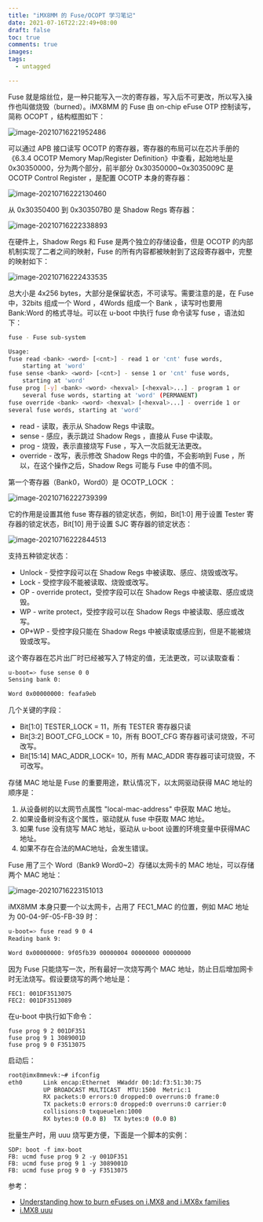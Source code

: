 ```yaml
---
title: "iMX8MM 的 Fuse/OCOPT 学习笔记"
date: 2021-07-16T22:22:49+08:00
draft: false
toc: true
comments: true
images:
tags:
  - untagged

---
```


Fuse 就是熔丝位，是一种只能写入一次的寄存器，写入后不可更改，所以写入操作也叫做烧毁（burned）。iMX8MM 的 Fuse 由 on-chip eFuse OTP 控制读写，简称 OCOPT ，结构框图如下：

![image-20210716221952486](./pics/image-20210716221952486.png)

可以通过 APB 接口读写 OCOTP 的寄存器，寄存器的布局可以在芯片手册的 《6.3.4 OCOTP Memory Map/Register Definition》中查看，起始地址是 0x30350000，分为两个部分，前半部分 0x30350000~0x3035009C 是 OCOTP Control Register ，是配置 OCOTP 本身的寄存器：

![image-20210716222130460](./pics/image-20210716222130460.png)

从 0x30350400 到 0x303507B0 是 Shadow Regs 寄存器：

![image-20210716222338893](./pics/image-20210716222338893.png)

在硬件上，Shadow Regs 和 Fuse 是两个独立的存储设备，但是 OCOTP 的内部机制实现了二者之间的映射，Fuse 的所有内容都被映射到了这段寄存器中，完整的映射如下：

![image-20210716222433535](./pics/image-20210716222433535.png)

总大小是 4x256 bytes，大部分是保留状态，不可读写。需要注意的是，在 Fuse 中，32bits 组成一个 Word ，4Words 组成一个 Bank ，读写时也要用 Bank:Word 的格式寻址。可以在 u-boot 中执行 fuse 命令读写 fuse ，语法如下：

```bash
fuse - Fuse sub-system

Usage:
fuse read <bank> <word> [<cnt>] - read 1 or 'cnt' fuse words,
    starting at 'word'
fuse sense <bank> <word> [<cnt>] - sense 1 or 'cnt' fuse words,
    starting at 'word'
fuse prog [-y] <bank> <word> <hexval> [<hexval>...] - program 1 or
    several fuse words, starting at 'word' (PERMANENT)
fuse override <bank> <word> <hexval> [<hexval>...] - override 1 or
several fuse words, starting at 'word'
```

* read - 读取，表示从 Shadow Regs 中读取。
* sense - 感应，表示跳过 Shadow Regs ，直接从 Fuse 中读取。
* prog - 烧毁，表示直接烧写 Fuse ，写入一次后就无法更改。
* override - 改写，表示修改 Shadow Regs 中的值，不会影响到 Fuse ，所以，在这个操作之后，Shadow Regs 可能与 Fuse 中的值不同。

 第一个寄存器（Bank0，Word0）是 OCOTP_LOCK ：

![image-20210716222739399](./pics/image-20210716222739399.png)

它的作用是设置其他 fuse 寄存器的锁定状态，例如，Bit[1:0] 用于设置 Tester 寄存器的锁定状态，Bit[10] 用于设置 SJC 寄存器的锁定状态：

![image-20210716222844513](./pics/image-20210716222844513.png)

支持五种锁定状态：

* Unlock - 受控字段可以在 Shadow Regs 中被读取、感应、烧毁或改写。
* Lock - 受控字段不能被读取、烧毁或改写。
* OP - override protect，受控字段可以在 Shadow Regs 中被读取、感应或烧毁。
* WP - write protect，受控字段可以在 Shadow Regs 中被读取、感应或改写。
* OP+WP - 受控字段只能在 Shadow Regs 中被读取或感应到，但是不能被烧毁或改写。

这个寄存器在芯片出厂时已经被写入了特定的值，无法更改，可以读取查看：

```bash
u-boot=> fuse sense 0 0
Sensing bank 0:

Word 0x00000000: feafa9eb
```

几个关键的字段：

* Bit[1:0] TESTER_LOCK = 11，所有 TESTER 寄存器只读
* Bit[3:2] BOOT_CFG_LOCK = 10，所有 BOOT_CFG 寄存器可读可烧毁，不可改写。
* Bit[15:14] MAC_ADDR_LOCK= 10，所有 MAC_ADDR 寄存器可读可烧毁，不可改写。

存储 MAC 地址是 Fuse 的重要用途，默认情况下，以太网驱动获得 MAC 地址的顺序是：

1. 从设备树的以太网节点属性 "local-mac-address" 中获取 MAC 地址。
2. 如果设备树没有这个属性，驱动就从 fuse 中获取 MAC 地址。
3. 如果 fuse 没有烧写 MAC 地址，驱动从 u-boot 设置的环境变量中获得MAC地址。
4. 如果不存在合法的MAC地址，会发生错误。

Fuse 用了三个 Word（Bank9 Word0~2）存储以太网卡的 MAC 地址，可以存储两个 MAC 地址：

![image-20210716223151013](./pics/image-20210716223151013.png)

iMX8MM 本身只要一个以太网卡，占用了 FEC1_MAC 的位置，例如 MAC 地址为 00-04-9F-05-FB-39 时：

```bash
u-boot=> fuse read 9 0 4
Reading bank 9:

Word 0x00000000: 9f05fb39 00000004 00000000 00000000
```

因为 Fuse 只能烧写一次，所有最好一次烧写两个 MAC 地址，防止日后增加网卡时无法烧写。假设要烧写的两个地址是：

```
FEC1: 001DF3513075
FEC2: 001DF3513089
```

在u-boot 中执行如下命令：

```
fuse prog 9 2 001DF351
fuse prog 9 1 3089001D
fuse prog 9 0 F3513075
```

启动后：

```bash
root@imx8mmevk:~# ifconfig
eth0      Link encap:Ethernet  HWaddr 00:1d:f3:51:30:75
          UP BROADCAST MULTICAST  MTU:1500  Metric:1
          RX packets:0 errors:0 dropped:0 overruns:0 frame:0
          TX packets:0 errors:0 dropped:0 overruns:0 carrier:0
          collisions:0 txqueuelen:1000
          RX bytes:0 (0.0 B)  TX bytes:0 (0.0 B)
```

批量生产时，用 uuu 烧写更方便，下面是一个脚本的实例：

```
SDP: boot -f imx-boot
FB: ucmd fuse prog 9 2 -y 001DF351
FB: ucmd fuse prog 9 1 -y 3089001D
FB: ucmd fuse prog 9 0 -y F3513075
```

参考：

* [Understanding how to burn eFuses on i.MX8 and i.MX8x families](https://imxdev.gitlab.io/tutorial/Burning_eFuses_on_i.MX8_and_i.MX8x_families/)
* [i.MX8 uuu](https://wowothink.com/2e4a33d4/)

